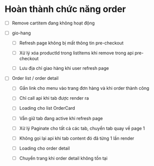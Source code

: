 # Hoàn thành chức năng order

- [ ] Remove cartitem đang không hoạt động

- [ ] gio-hang

    - [ ] Refresh page không bị mất thông tin pre-checkout

    - [ ] Xử lý xóa productId trong listItems khi remove trong api pre-checkout 

    - [ ] Lưu địa chỉ giao hàng khi user refresh page

- [ ] Order list / order detail

    - [ ] Gắn link cho menu vào trang đơn hàng và khi order thành công

    - [ ] Chỉ call api khi tab được render ra 

    - [ ] Loading cho list OrderCard

    - [ ] Vẫn giữ tab đang active khi refresh page

    - [ ] Xử lý Paginate cho tất cả các tab, chuyển tab quay về page 1

    - [ ] Không gọi lại api khi tab content đó đã từng 1 lần render

    - [ ] Loading cho order detail

    - [ ] Chuyển trang khi order detail không tồn tại